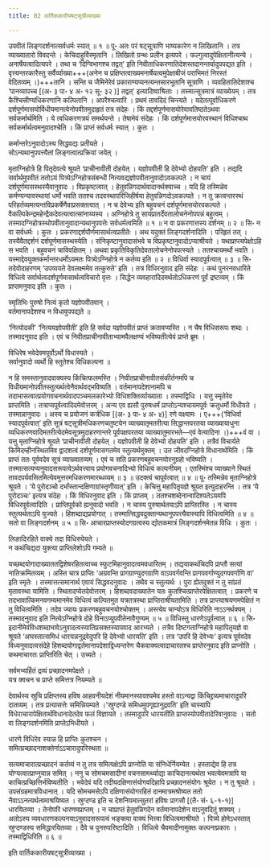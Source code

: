 ```yaml
---
title: 02 वार्तिककारीयषट्सूत्रीव्याख्या

---
```

उपवीतं लिङ्गदर्शनात्सर्वधर्मः स्यात् ॥ १ ॥ पू॰
अतः परं षट्सूत्राणि भाष्यकारेण न लिखितानि । तत्र व्याख्यातारो विवदन्ते । केचिदाहुर्विस्मृतानि । लिखितो ग्रन्थः प्रलीन इत्यपरे । फल्गुत्वादुपेक्षितानीत्यन्ये । अनार्षेयत्वादित्यपरे । तथा च ‘दिग्विभागश्च तद्वत्’ इति निवीताधिकरणातिदेशस्तदानन्तर्यादुपपद्यत इति । वृत्त्यन्तरकारैस्तु सर्वैर्व्याख्या+++(अनेन च प्रक्षिप्तत्वाख्यमनार्षेयत्वमुपेक्षाबीजं पराभिमतं निरस्तं वेदितव्यम् ।)+++तानि । सन्ति च जैमिनेरेवं प्रकाराण्यप्यनत्यन्तसारभूतानि सूत्राणि । व्यवहितातिदेशाश्च ‘पानव्यापच्च \[(अ॰ ३ पा॰ ४ अ॰ १२ सू॰ ३२ )\]  तद्वत्’ इत्यादिष्वाश्रिताः । तस्मात्सूत्रमात्रं व्याख्येयम् । तत्र कैश्चित्त्रीण्यधिकरणानि कल्पितानि । अपरैश्चत्वारि । प्रथमं तावदिदं चिन्त्यते । यदेतत्पूर्वाधिकरणे दर्शपूर्णमासयोर्विधीयमानत्वेनोपवीतमुदाहृतं तत्र संदेहः । किं तद्दर्शपूर्णमासयोरेवावतिष्ठतेऽथवा सर्वकर्मार्थमिति । ये त्वधिकरणत्रयं समर्थयन्ते । तेषामेवं संदेहः । किं दर्शपूर्णमासयोरवस्थानं विधिश्चाथ सर्वकर्मार्थत्वमनुवादश्चेति । किं प्राप्तं सर्वधर्मः स्यात् । कुतः ।

कर्मान्तरेऽनुवादोऽस्य सिद्धवद्यः प्रतीयते ।  
सोऽन्यथानुपपत्त्यैतां लिङ्गत्वात्प्रक्रियां जयेत् ।  


मृताग्निहोत्रे हि पितृदेवत्ये श्रूयते ‘प्राचीनावीती दोहयेत् । यज्ञोपवीती हि देवेभ्यो दोहयति’ इति । तद्यदि सर्वार्थमुपवीतं ततोऽयं पित्र्येऽग्निहोत्रसंबन्धी नित्यवद्यज्ञोपवीतानुवादोऽवकल्पते । न चायं दर्शपूर्णमासस्थस्यैवानुवादः । विप्रकृष्टत्वात् । हेतुवन्निगदार्थवादानर्थक्याच्च । यदि हि तस्मिन्नेव कर्मण्यन्यावस्थायां धर्मो भवति ततश्च तदवस्थापरिजिहीर्षया हेतुवन्निगदोऽवकल्पते । न तु क्रत्वन्तरस्थं परिहर्तव्यमत्यन्तविप्रकर्षेणैवाप्रसक्तत्वात् । न च देवेभ्य इति बहुवचनं दर्शपूर्णमासयोरवकल्पते । वैकल्पिकेन्द्रमहेन्द्रैकदेवत्यत्वात्सांनाय्यस्य । अग्निहोत्रे तु सायंप्रातर्देवतालोचनेनोपपन्नं बहुत्वम् । तस्मादग्निहोत्रस्थोपवीतानुवादान्यथानुपपत्तेः सर्वधर्मत्वमिति ॥ १ ॥
न वा प्रकरणात्तस्य दर्शनम् ॥ २ ॥ सि॰
न वा सर्वधर्मः । कुतः । प्रकरणाद्दर्शपौर्णमासार्थत्वप्रतीतेः । अथ यदुक्तं लिङ्गदर्शनादिति । परिहृतं तत् । तस्यैवैतद्दर्शनं दर्शपूर्णमासस्थस्येति । संनिकृष्टानुवादासंभवे च विप्रकृष्टानुवादोऽप्याश्रीयते । यथाप्राप्त्यपेक्षोऽहि स भवति । बहुवचनं चाविवक्षितम् । अथवा प्रकृतिविकृतिदेवतालोचनेनोपपत्स्यते । ततश्चायमर्थो भवति । यस्माद्देवयुक्तकर्मान्तरधर्मोऽयमतः पित्र्येऽग्निहोत्रे न कर्तव्य इति ॥ २ ॥
विधिर्वा स्यादपूर्वत्वात् ॥ ३ ॥ सि॰
तदेवोदाहरणम् ‘उपव्ययते देवलक्ष्ममेव तत्कुरुते’ इति । तत्र विधिरनुवाद इति संदेहः । कथं पुनरनवधारिते विधित्वे सर्वार्थत्वदर्शपूर्णमासार्थत्वविचारो वृत्तः । सिद्धेन व्यवहारादिदमर्थतोऽधिकरणं पूर्वं द्रष्टव्यम् । किं प्राप्तमनुवाद इति । कुतः ।

स्मृतिभिः पुरुषो नित्यं कृतो यज्ञोपवीतवान् ।  
वर्तमानापदेशश्च न विधावुपपद्यते ॥  


‘नित्योदकी’ ‘नित्ययज्ञोपवीती’ इति हि सर्वदा यज्ञोपवीतं प्राप्तं क्रतावप्यस्ति । न चैष विधिसरूपः शब्दः । तस्मादनुवाद इति । एवं च निवीतप्राचीनावीताभ्यामवैलक्षण्यं भविष्यतीत्येवं प्राप्ते ब्रूमः ।

विधिरेष भवेदेवमपूर्वोऽर्थो विधास्यते ।  
सर्वानुवादो व्यर्थो हि स्तुतेश्च विधिकल्पना ॥  


न हि समस्तानुवादवाक्यस्य किंचित्फलमस्ति । निवीतप्राचीनावीतसंकीर्तनमपि च विधीयमानोपवीतस्तुत्यर्थत्वेनैवार्थवद्भविष्यति । वर्तमानापदेशानामपि च तदाभासत्वात्प्रयोगवचनार्थवादपञ्चमलकारेभ्यो विधिशक्तिर्व्याख्याता । तस्माद्विधिः । यत्तु स्मृतेरेव प्राप्तमिति । तत्राप्यपूर्वत्वादिदमेवोत्तरम् । अन्य एव ह्यसौ पुरुषधर्मं प्राप्तोऽन्यश्चायमपूर्वः क्रतुधर्मो विधीयते । तस्मान्नानुवादः । अस्य च प्रयोजनं कर्त्रधिक \[(अ॰ ३ पा॰ ४ अ॰ ४)\] रणे वक्ष्यामः । ए+++(‘विधिर्वा स्यादपूर्वत्वात्’ इति सूत्रं षट्सूत्रीमधिकरणचतुष्टयेन व्याख्यातृमतरीत्या सिद्धान्तपरतया व्याख्यायाधुना व्यधिकरणवादिमतरीत्येदमेवसूत्रमुदाहरणान्तरे पूर्वपक्षपरतया व्याख्यातुमारभते—एवं वेत्यादिना ।)+++वं वा । यत्तु मृताग्निहोत्रे श्रूयते ‘प्राचीनावीती दोहयेत् । यज्ञोपवीती हि देवेभ्यो दोहयति’ इति । तत्रैवं विचार्यते किमिदम्हीनस्थितमिव द्वादशत्वं दर्शपूर्णमासगतमेव स्तुत्यर्थमुक्तम् । उत जीवदग्निहोत्रे विधानार्थमिति । किं प्राप्तं ततः पूर्ववदेव सूत्रं व्याख्यातव्यम् । एवं च सति प्रकरणबहुवचनयोरनुग्रहो भविष्यति । तस्मात्सत्यप्यनुवादसरूपत्वेऽर्थवत्त्वाय प्रयोगवचनादिभ्यो विधित्वं कल्पनीयम् । एतस्मिंश्च व्याख्याने स्थितं तावदपर्यवसितमित्येवमुत्तरमधिकरणमारब्धव्यम् ॥ ३ ॥
उदक्त्वं चापूर्वत्वात् ॥ ४ ॥ पू॰
तस्मिन्नेव मृताग्निहोत्रे श्रूयते । ‘ये पुरोदञ्चो दर्भांस्तान्दक्षिणाग्रांस्तृणीयात्’ इति । केचित्तु महापितृयज्ञे श्रूयत इत्युदाहरन्ति । तत्र ‘ये पुरोदञ्चः’ इत्यत्र संदेहः । किं विधिरनुवाद इति । किं प्राप्तम् । ततश्चशब्देनान्वादिश्यतेऽयमपि विधिरपूर्वत्वादिति । प्राप्तिपूर्वको ह्यनुवादो भवति । न चास्य पुरुषार्थतयाऽपि प्राप्तिरस्ति । न चास्य स्तुत्यर्थताऽपि युज्यते । हिशब्दाद्यप्रयोगात् । तस्मात्सिद्धवदुक्तान्यथानुपपत्त्यैवास्यापि विधित्वमिति ॥ ४ ॥
सतो वा लिङ्गदर्शनम् ॥ ५ ॥ सि॰
आचारप्राप्तस्योदगग्रत्वस्य द्योतकमात्रं लिङ्गदर्शनमेतन्न विधिः । कुतः ।

लिङादिरहिते वाक्ये तदा विधिरुपेयते ।  
न कथंचिद्यदा युक्त्या प्राप्तिलेशोऽपि गम्यते ॥  


यच्छब्दयोगादाख्याततद्विशेषरहितत्वाच्च स्फुटमिहानुवादत्वमवधारितम् । तद्ययाकथंचिदपि प्राप्तौ सत्यां नातिक्रमितव्यम् । अस्ति चात्र प्राप्तिः ‘अग्रवन्ति प्रागग्राण्युदगग्राणि वाऽपवर्गवन्ति प्रागपवर्गाण्युदगपवर्गाणि वा’ इति स्मृतेः । तस्मात्तत्समानार्थ एवायं सिद्धवदनुवादः । तथैव च स्तुत्यर्थः । पुरा ह्येतदुक्तं न तु सांप्रतं मृतावस्था यामिति । स्थितादप्येतदेवोत्तरम् । हिशब्दवदाख्यातेन यतः कुतश्चित्प्राप्तेरपेक्षितत्वात् । प्रकरणे च तदभावात्किमनवगम्यमानमेव विधित्वं कल्पितमुत यत्रतत्रस्था प्राप्तिराश्रीयतामिति । तत्र प्राप्त्याश्रयणमपेक्षितं न तु विधित्वमिति । तदेव ज्यायः प्रकरणबहुवचनयोश्चोक्तम् । अस्त्येव चान्योऽत्र विधिरिति नाऽऽनर्थक्यम् । तस्मादनुवाद इति नित्येऽग्निहोत्रे दोहे विनाऽप्युपवीतेनावैगुण्यम् ॥ ५ ॥
विधिस्तु धारणेऽपूर्वत्वात् ॥ ६ ॥ सि॰
इदानीमेवंविधशब्दाभावेऽनुवादत्वस्यातिप्रसक्तस्यापवाद आरभ्यते । तत्रैव दिष्टगताग्निहोत्रे महापितृयज्ञे वा श्रूयते ‘अघस्तात्समिधं धारयन्ननुद्रवेदुपरि हि देवेभ्यो धारयति’ इति । तत्र ‘उपरि हि देवेभ्यः’ इत्यत्र पूर्ववदेव विध्यनुवादत्वसंदेहे हिशब्दयोगाद्वर्तमानापदेशाद्विध्यन्तरेण चैकवाक्यत्वादाचारतश्च प्राप्तेरनुवाद इति प्राप्नोति । कथमाचारतः प्राप्तिरिति चेत् । उच्यते ।

सर्वमभ्यर्हितं द्रव्यं प्रच्छादनमपेक्षते ।  
यत्र क्वचन च प्राप्ते समित्तत्र नियम्यते ॥  


देवार्थस्य स्रुचि प्रक्षिप्तस्य हविष आहवनीयदेशं नीयमानस्यावश्यमेव हस्तो वाऽन्यद्वा किंचिद्द्रव्यमाचारादुपरि दातव्यम् । तत्र प्रत्यासत्तेः समिन्नियम्यते ।'स्रुग्दण्डे समिधमुपगृह्यानुद्रवति’ इति चास्यापि विधेराचारापेक्षितार्थविधानादेतदेव फलं विज्ञायते । तस्मादुपरि धारयतीति प्राप्तस्योपवीतादेरिवानुवादः । सतो वा लिङ्गदर्शनमिति प्राप्तेऽभिधीयते ।

धारणे विधिरेव स्यान्न हि प्राप्तिः कुतश्चन ।  
समित्प्रच्छादनाशक्तेर्नाऽऽचारादुपरिस्थता ॥  


सत्यमाचारात्प्रच्छादनं कर्तव्यं न तु तत्र समित्पक्षेऽपि प्राप्नोति या संनिधेर्नियम्येत । हस्ताद्येव हि तत्र योग्यत्वात्प्राप्नुयान्न समित् । ननु च सोमचमसादीनां वचनसामर्थ्याद्या काचिदानत्यर्थता भवत्येवमत्रापि या काचित्प्रच्छित्तिर्भविष्यतीति । भवेदेवं यदि तदीयदक्षिणासंयोगवदिहापि प्रच्छादनसंयोगः श्रूयेत । न तु श्रूयते । उपसंग्रहमात्रविधानात् । यदि सोमचमसेऽपि दक्षिणासंयोगरहितं दानमात्रमश्रोष्यत ततो नैवाऽऽनत्यर्थत्वमाश्रयिष्यत । स्रुग्दण्ड इति च देशनियमात्सुतरां हविषः प्रागसौ  \[(तै॰ सं॰ ६-१-१)\] धारयितव्या । तेनोपरि धारणमप्राप्तम् । न चाप्राप्तं हेतुवन्निगदेन वर्तमानापदेशेन वाऽनुवदितुं शक्यम् । अतोऽस्य व्यवधारणकल्पनयाऽनुवादसरूपत्वं भङ्क्त्वा वाक्यं भित्त्वा विधित्वमाश्रीयते । पित्र्ये होमेऽधस्तात् स्रुग्दण्डस्य समिद्धारयितव्या । दैवे च पुनरुपरिष्टादिति । विधित्वे चैवमादीनामुक्तः कल्पनाप्रकारः । तस्माद्विधिरिति ॥ ६ ॥

इति वार्तिककारीयषट्सूत्रीव्याख्या ।
